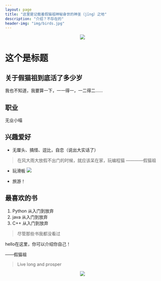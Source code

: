 ```yaml
---
layout: page
title: "这里是记载着假猫祖神秘身世的神圣（jīng）之地"
description: "介绍？不存在的"
header-img: "img/birds.jpg"
---
```


<center>
    <p><img src="https://timgsa.baidu.com/timg?image&quality=80&size=b9999_10000&sec=1509860055100&di=94737be380c453c16e4b06033671c765&imgtype=0&src=http%3A%2F%2Fimg2.ctoutiao.com%2Fuploads%2F2017%2F05%2F16%2F0639dfb80069678cfd405deb2d28a39d.jpg" align="center"></p>
</center>

# 这个是标题

## 关于假猫祖到底活了多少岁
我也不知道，我要算一下，一一得一，一二得二……

## 职业
无业小喵

## 兴趣爱好
* 无厘头、搞怪、逗比，自恋（说出大实话了）
> 在风大雨大放假不出门的时候，就应该呆在家，玩编程猫 ————假猫祖

* 玩滑板
![](https://timgsa.baidu.com/timg?image&quality=80&size=b9999_10000&sec=1509861171092&di=d9f56df3293109787b4c9fb55ed99032&imgtype=0&src=http%3A%2F%2Fimages.vsuch.com%2Fhome%2Fupload%2Fbrand_topic%2FCR-c2CICsuH2IeR.jpg)

* 旅游！

## 最喜欢的书
1. Python 从入门到放弃
2. java 从入门到放弃
3. C++ 从入门到放弃
> 尽管那些书我都没看过


hello在这里，你可以介绍你自己！

——假猫祖

> Live long and prosper

<center>
    <p><img src="http://dreamofbook.qiniudn.com/hacker.png" align="center"></p>
</center>
